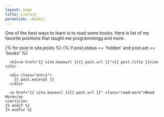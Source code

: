 ```yaml
---
layout: page
title: Library
permalink: /books/
---
```


One of the best ways to learn is to read some books. Here is list of my favorite positions that taught me programmingg and more.

<div class="posts">
  {% for post in site.posts %}
    {% if post.status == 'hidden' and post.set == 'books' %}
    <article class="post">

      <h1><a href="{{ site.baseurl }}{{ post.url }}">{{ post.title }}</a> </h1>

      <div class="entry">
        {{ post.excerpt }}
      </div>

      <a href="{{ site.baseurl }}{{ post.url }}" class="read-more">Read More</a>
    </article>
    {% endif %}
    {% endfor %}
</div>
